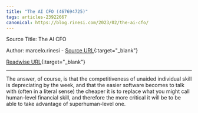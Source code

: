```yaml
---
title: "The AI CFO (467694725)"
tags: articles-23922667
canonical: https://blog.rinesi.com/2023/02/the-ai-cfo/
---
```


Source Title: The AI CFO

Author: marcelo.rinesi - [Source URL](https://blog.rinesi.com/2023/02/the-ai-cfo/){:target="_blank"}

[Readwise URL](https://readwise.io/open/467694725){:target="_blank"}

---

The answer, of course, is that the competitiveness of unaided individual skill is depreciating by the week, and that the easier software becomes to talk with (often in a literal sense) the cheaper it is to replace what you might call human-level financial skill, and therefore the more critical it will be to be able to take advantage of superhuman-level one.
